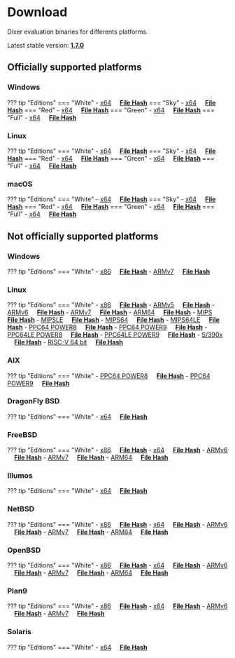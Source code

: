 # Download

Dixer evaluation binaries for differents platforms.

Latest stable version: [**1.7.0**](Changelog.md#170-_-unreleased)

## Officially supported platforms

### Windows

??? tip "Editions"
    === "White"
        - [x64](../dl/1.7.0/white/windows/dixer_amd64.exe) &nbsp;&nbsp;&nbsp; **<a href="../dl/?info=1.7.0/white/windows/dixer_amd64.exe" target="_blank">File Hash</a>**
    === "Sky"
        - [x64](../dl/1.7.0/sky/windows/dixer_amd64.exe) &nbsp;&nbsp;&nbsp; **<a href="../dl/?info=1.7.0/sky/windows/dixer_amd64.exe" target="_blank">File Hash</a>**
    === "Red"
        - [x64](../dl/1.7.0/red/windows/dixer_amd64.exe) &nbsp;&nbsp;&nbsp; **<a href="../dl/?info=1.7.0/red/windows/dixer_amd64.exe" target="_blank">File Hash</a>**
    === "Green"
        - [x64](../dl/1.7.0/green/windows/dixer_amd64.exe) &nbsp;&nbsp;&nbsp; **<a href="../dl/?info=1.7.0/green/windows/dixer_amd64.exe" target="_blank">File Hash</a>**
    === "Full"
        - [x64](../dl/1.7.0/full/windows/dixer_amd64.exe) &nbsp;&nbsp;&nbsp; **<a href="../dl/?info=1.7.0/full/windows/dixer_amd64.exe" target="_blank">File Hash</a>**

### Linux

??? tip "Editions"
    === "White"
        - [x64](../dl/1.7.0/white/linux/dixer_amd64) &nbsp;&nbsp;&nbsp; **<a href="../dl/?info=1.7.0/white/linux/dixer_amd64" target="_blank">File Hash</a>**
    === "Sky"
        - [x64](../dl/1.7.0/sky/linux/dixer_amd64) &nbsp;&nbsp;&nbsp; **<a href="../dl/?info=1.7.0/sky/linux/dixer_amd64" target="_blank">File Hash</a>**
    === "Red"
        - [x64](../dl/1.7.0/red/linux/dixer_amd64) &nbsp;&nbsp;&nbsp; **<a href="../dl/?info=1.7.0/red/linux/dixer_amd64" target="_blank">File Hash</a>**
    === "Green"
        - [x64](../dl/1.7.0/green/linux/dixer_amd64) &nbsp;&nbsp;&nbsp; **<a href="../dl/?info=1.7.0/green/linux/dixer_amd64" target="_blank">File Hash</a>**
    === "Full"
        - [x64](../dl/1.7.0/full/linux/dixer_amd64) &nbsp;&nbsp;&nbsp; **<a href="../dl/?info=1.7.0/full/linux/dixer_amd64" target="_blank">File Hash</a>**

### macOS

??? tip "Editions"
    === "White"
        - [x64](../dl/1.7.0/white/darwin/dixer_amd64) &nbsp;&nbsp;&nbsp; **<a href="../dl/?info=1.7.0/white/darwin/dixer_amd64" target="_blank">File Hash</a>**
    === "Sky"
        - [x64](../dl/1.7.0/sky/darwin/dixer_amd64) &nbsp;&nbsp;&nbsp; **<a href="../dl/?info=1.7.0/sky/darwin/dixer_amd64" target="_blank">File Hash</a>**
    === "Red"
        - [x64](../dl/1.7.0/red/darwin/dixer_amd64) &nbsp;&nbsp;&nbsp; **<a href="../dl/?info=1.7.0/red/darwin/dixer_amd64" target="_blank">File Hash</a>**
    === "Green"
        - [x64](../dl/1.7.0/green/darwin/dixer_amd64) &nbsp;&nbsp;&nbsp; **<a href="../dl/?info=1.7.0/green/darwin/dixer_amd64" target="_blank">File Hash</a>**
    === "Full"
        - [x64](../dl/1.7.0/full/darwin/dixer_amd64) &nbsp;&nbsp;&nbsp; **<a href="../dl/?info=1.7.0/full/darwin/dixer_amd64" target="_blank">File Hash</a>**

## Not officially supported platforms

### Windows

??? tip "Editions"
    === "White"
        - [x86](../dl/1.7.0/white/windows/dixer_386.exe) &nbsp;&nbsp;&nbsp; **<a href="../dl/?info=1.7.0/white/windows/dixer_386.exe" target="_blank">File Hash</a>**
        - [ARMv7](../dl/1.7.0/white/windows/dixer_armV7.exe) &nbsp;&nbsp;&nbsp; **<a href="../dl/?info=1.7.0/white/windows/dixer_armV7.exe" target="_blank">File Hash</a>**

### Linux

??? tip "Editions"
    === "White"
        - [x86](../dl/1.7.0/white/linux/dixer_386) &nbsp;&nbsp;&nbsp; **<a href="../dl/?info=1.7.0/white/linux/dixer_386" target="_blank">File Hash</a>**
        - [ARMv5](../dl/1.7.0/white/linux/dixer_armV5) &nbsp;&nbsp;&nbsp; **<a href="../dl/?info=1.7.0/white/linux/dixer_armV5" target="_blank">File Hash</a>**
        - [ARMv6](../dl/1.7.0/white/linux/dixer_armV6) &nbsp;&nbsp;&nbsp; **<a href="../dl/?info=1.7.0/white/linux/dixer_armV6" target="_blank">File Hash</a>**
        - [ARMv7](../dl/1.7.0/white/linux/dixer_armV7) &nbsp;&nbsp;&nbsp; **<a href="../dl/?info=1.7.0/white/linux/dixer_armV7" target="_blank">File Hash</a>**
        - [ARM64](../dl/1.7.0/white/linux/dixer_arm64) &nbsp;&nbsp;&nbsp; **<a href="../dl/?info=1.7.0/white/linux/dixer_arm64" target="_blank">File Hash</a>**
        - [MIPS](../dl/1.7.0/white/linux/dixer_mips) &nbsp;&nbsp;&nbsp; **<a href="../dl/?info=1.7.0/white/linux/dixer_mips" target="_blank">File Hash</a>**
        - [MIPSLE](../dl/1.7.0/white/linux/dixer_mipsle) &nbsp;&nbsp;&nbsp; **<a href="../dl/?info=1.7.0/white/linux/dixer_mipsle" target="_blank">File Hash</a>**
        - [MIPS64](../dl/1.7.0/white/linux/dixer_mips64) &nbsp;&nbsp;&nbsp; **<a href="../dl/?info=1.7.0/white/linux/dixer_mips64" target="_blank">File Hash</a>**
        - [MIPS64LE](../dl/1.7.0/white/linux/dixer_mips64le) &nbsp;&nbsp;&nbsp; **<a href="../dl/?info=1.7.0/white/linux/dixer_mips64le" target="_blank">File Hash</a>**
        - [PPC64 POWER8](../dl/1.7.0/white/linux/dixer_ppc64_power8) &nbsp;&nbsp;&nbsp; **<a href="../dl/?info=1.7.0/white/linux/dixer_ppc64_power8" target="_blank">File Hash</a>**
        - [PPC64 POWER9](../dl/1.7.0/white/linux/dixer_ppc64_power9) &nbsp;&nbsp;&nbsp; **<a href="../dl/?info=1.7.0/white/linux/dixer_ppc64_power9" target="_blank">File Hash</a>**
        - [PPC64LE POWER8](../dl/1.7.0/white/linux/dixer_ppc64le_power8) &nbsp;&nbsp;&nbsp; **<a href="../dl/?info=1.7.0/white/linux/dixer_ppc64le_power8" target="_blank">File Hash</a>**
        - [PPC64LE POWER9](../dl/1.7.0/white/linux/dixer_ppc64le_power9) &nbsp;&nbsp;&nbsp; **<a href="../dl/?info=1.7.0/white/linux/dixer_ppc64le_power9" target="_blank">File Hash</a>**
        - [S/390x](../dl/1.7.0/white/linux/dixer_s390x) &nbsp;&nbsp;&nbsp; **<a href="../dl/?info=1.7.0/white/linux/dixer_s390x" target="_blank">File Hash</a>**
        - [RISC-V 64 bit](../dl/1.7.0/white/linux/dixer_riscv64) &nbsp;&nbsp;&nbsp; **<a href="../dl/?info=1.7.0/white/linux/dixer_riscv64" target="_blank">File Hash</a>**

### AIX

??? tip "Editions"
    === "White"
        - [PPC64 POWER8](../dl/1.7.0/white/aix/dixer_ppc64_power8) &nbsp;&nbsp;&nbsp; **<a href="../dl/?info=1.7.0/white/aix/dixer_ppc64_power8" target="_blank">File Hash</a>**
        - [PPC64 POWER9](../dl/1.7.0/white/aix/dixer_ppc64_power9) &nbsp;&nbsp;&nbsp; **<a href="../dl/?info=1.7.0/white/aix/dixer_ppc64_power9" target="_blank">File Hash</a>**

### DragonFly BSD

??? tip "Editions"
    === "White"
        - [x64](../dl/1.7.0/white/dragonfly/dixer_amd64) &nbsp;&nbsp;&nbsp; **<a href="../dl/?info=1.7.0/white/dragonfly/dixer_amd64" target="_blank">File Hash</a>**

### FreeBSD

??? tip "Editions"
    === "White"
        - [x86](../dl/1.7.0/white/freebsd/dixer_386) &nbsp;&nbsp;&nbsp; **<a href="../dl/?info=1.7.0/white/freebsd/dixer_386" target="_blank">File Hash</a>**
        - [x64](../dl/1.7.0/white/freebsd/dixer_amd64) &nbsp;&nbsp;&nbsp; **<a href="../dl/?info=1.7.0/white/freebsd/dixer_amd64" target="_blank">File Hash</a>**
        - [ARMv6](../dl/1.7.0/white/freebsd/dixer_armV6) &nbsp;&nbsp;&nbsp; **<a href="../dl/?info=1.7.0/white/freebsd/dixer_armV6" target="_blank">File Hash</a>**
        - [ARMv7](../dl/1.7.0/white/freebsd/dixer_armV7) &nbsp;&nbsp;&nbsp; **<a href="../dl/?info=1.7.0/white/freebsd/dixer_armV7" target="_blank">File Hash</a>**
        - [ARM64](../dl/1.7.0/white/freebsd/dixer_arm64) &nbsp;&nbsp;&nbsp; **<a href="../dl/?info=1.7.0/white/freebsd/dixer_arm64" target="_blank">File Hash</a>**

### Illumos

??? tip "Editions"
    === "White"
        - [x64](../dl/1.7.0/white/illumos/dixer_amd64) &nbsp;&nbsp;&nbsp; **<a href="../dl/?info=1.7.0/white/illumos/dixer_amd64" target="_blank">File Hash</a>**

### NetBSD

??? tip "Editions"
    === "White"
        - [x86](../dl/1.7.0/white/netbsd/dixer_386) &nbsp;&nbsp;&nbsp; **<a href="../dl/?info=1.7.0/white/netbsd/dixer_386" target="_blank">File Hash</a>**
        - [x64](../dl/1.7.0/white/netbsd/dixer_amd64) &nbsp;&nbsp;&nbsp; **<a href="../dl/?info=1.7.0/white/netbsd/dixer_amd64" target="_blank">File Hash</a>**
        - [ARMv6](../dl/1.7.0/white/netbsd/dixer_armV6) &nbsp;&nbsp;&nbsp; **<a href="../dl/?info=1.7.0/white/netbsd/dixer_armV6" target="_blank">File Hash</a>**
        - [ARMv7](../dl/1.7.0/white/netbsd/dixer_armV7) &nbsp;&nbsp;&nbsp; **<a href="../dl/?info=1.7.0/white/netbsd/dixer_armV7" target="_blank">File Hash</a>**
        - [ARM64](../dl/1.7.0/white/netbsd/dixer_arm64) &nbsp;&nbsp;&nbsp; **<a href="../dl/?info=1.7.0/white/netbsd/dixer_arm64" target="_blank">File Hash</a>**

### OpenBSD

??? tip "Editions"
    === "White"
        - [x86](../dl/1.7.0/white/openbsd/dixer_386) &nbsp;&nbsp;&nbsp; **<a href="../dl/?info=1.7.0/white/openbsd/dixer_386" target="_blank">File Hash</a>**
        - [x64](../dl/1.7.0/white/openbsd/dixer_amd64) &nbsp;&nbsp;&nbsp; **<a href="../dl/?info=1.7.0/white/openbsd/dixer_amd64" target="_blank">File Hash</a>**
        - [ARMv6](../dl/1.7.0/white/openbsd/dixer_armV6) &nbsp;&nbsp;&nbsp; **<a href="../dl/?info=1.7.0/white/openbsd/dixer_armV6" target="_blank">File Hash</a>**
        - [ARMv7](../dl/1.7.0/white/openbsd/dixer_armV7) &nbsp;&nbsp;&nbsp; **<a href="../dl/?info=1.7.0/white/openbsd/dixer_armV7" target="_blank">File Hash</a>**
        - [ARM64](../dl/1.7.0/white/openbsd/dixer_arm64) &nbsp;&nbsp;&nbsp; **<a href="../dl/?info=1.7.0/white/openbsd/dixer_arm64" target="_blank">File Hash</a>**

### Plan9

??? tip "Editions"
    === "White"
        - [x86](../dl/1.7.0/white/plan9/dixer_386) &nbsp;&nbsp;&nbsp; **<a href="../dl/?info=1.7.0/white/plan9/dixer_386" target="_blank">File Hash</a>**
        - [x64](../dl/1.7.0/white/plan9/dixer_amd64) &nbsp;&nbsp;&nbsp; **<a href="../dl/?info=1.7.0/white/plan9/dixer_amd64" target="_blank">File Hash</a>**
        - [ARMv6](../dl/1.7.0/white/plan9/dixer_armV6) &nbsp;&nbsp;&nbsp; **<a href="../dl/?info=1.7.0/white/plan9/dixer_armV6" target="_blank">File Hash</a>**
        - [ARMv7](../dl/1.7.0/white/plan9/dixer_armV7) &nbsp;&nbsp;&nbsp; **<a href="../dl/?info=1.7.0/white/plan9/dixer_armV7" target="_blank">File Hash</a>**

### Solaris

??? tip "Editions"
    === "White"
        - [x64](../dl/1.7.0/white/solaris/dixer_amd64) &nbsp;&nbsp;&nbsp; **<a href="../dl/?info=1.7.0/white/solaris/dixer_amd64" target="_blank">File Hash</a>**
